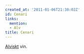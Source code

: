 ```yaml
---
created_at: '2011-01-06T21:38:02Z'
id: Cenari
links:
  mention:
  - Alv
title: Cenari
---
```


[Alviskt] vin.

  [Alviskt]: Alv